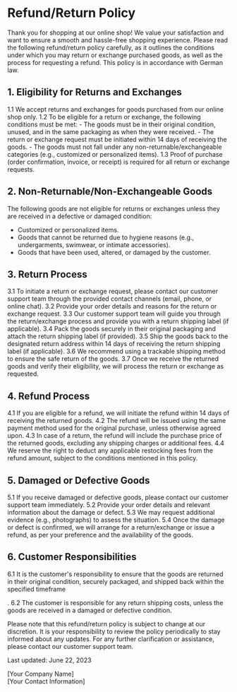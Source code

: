 # Refund/Return Policy

Thank you for shopping at our online shop! We value your satisfaction and want to ensure a smooth and hassle-free shopping experience. Please read the following refund/return policy carefully, as it outlines the conditions under which you may return or exchange purchased goods, as well as the process for requesting a refund. This policy is in accordance with German law.

## 1. Eligibility for Returns and Exchanges
   1.1 We accept returns and exchanges for goods purchased from our online shop only.
   1.2 To be eligible for a return or exchange, the following conditions must be met:
       - The goods must be in their original condition, unused, and in the same packaging as when they were received.
       - The return or exchange request must be initiated within 14 days of receiving the goods.
       - The goods must not fall under any non-returnable/exchangeable categories (e.g., customized or personalized items).
   1.3 Proof of purchase (order confirmation, invoice, or receipt) is required for all return or exchange requests.

## 2. Non-Returnable/Non-Exchangeable Goods
   The following goods are not eligible for returns or exchanges unless they are received in a defective or damaged condition:
   - Customized or personalized items.
   - Goods that cannot be returned due to hygiene reasons (e.g., undergarments, swimwear, or intimate accessories).
   - Goods that have been used, altered, or damaged by the customer.

## 3. Return Process
   3.1 To initiate a return or exchange request, please contact our customer support team through the provided contact channels (email, phone, or online chat).
   3.2 Provide your order details and reasons for the return or exchange request.
   3.3 Our customer support team will guide you through the return/exchange process and provide you with a return shipping label (if applicable).
   3.4 Pack the goods securely in their original packaging and attach the return shipping label (if provided).
   3.5 Ship the goods back to the designated return address within 14 days of receiving the return shipping label (if applicable).
   3.6 We recommend using a trackable shipping method to ensure the safe return of the goods.
   3.7 Once we receive the returned goods and verify their eligibility, we will process the return or exchange as requested.

## 4. Refund Process
   4.1 If you are eligible for a refund, we will initiate the refund within 14 days of receiving the returned goods.
   4.2 The refund will be issued using the same payment method used for the original purchase, unless otherwise agreed upon.
   4.3 In case of a return, the refund will include the purchase price of the returned goods, excluding any shipping charges or additional fees.
   4.4 We reserve the right to deduct any applicable restocking fees from the refund amount, subject to the conditions mentioned in this policy.

## 5. Damaged or Defective Goods
   5.1 If you receive damaged or defective goods, please contact our customer support team immediately.
   5.2 Provide your order details and relevant information about the damage or defect.
   5.3 We may request additional evidence (e.g., photographs) to assess the situation.
   5.4 Once the damage or defect is confirmed, we will arrange for a return/exchange or issue a refund, as per your preference and the availability of the goods.

## 6. Customer Responsibilities
   6.1 It is the customer's responsibility to ensure that the goods are returned in their original condition, securely packaged, and shipped back within the specified timeframe

.
   6.2 The customer is responsible for any return shipping costs, unless the goods are received in a damaged or defective condition.

Please note that this refund/return policy is subject to change at our discretion. It is your responsibility to review the policy periodically to stay informed about any updates. For any further clarification or assistance, please contact our customer support team.

Last updated: June 22, 2023

[Your Company Name]  
[Your Contact Information]